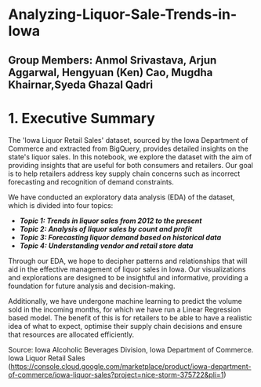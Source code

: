 # Analyzing-Liquor-Sale-Trends-in-Iowa
## Group Members: Anmol Srivastava, Arjun Aggarwal, Hengyuan (Ken) Cao, Mugdha Khairnar,Syeda Ghazal Qadri


# 1. Executive Summary 

The 'Iowa Liquor Retail Sales' dataset, sourced by the Iowa Department of Commerce and extracted from BigQuery, provides detailed insights on the state's liquor sales. In this notebook, we explore the dataset with the aim of providing insights that are useful for both consumers and retailers. Our goal is to help retailers address key supply chain concerns such as incorrect forecasting and recognition of demand constraints.

We have conducted an exploratory data analysis (EDA) of the dataset, which is divided into four topics:

* ***Topic 1: Trends in liquor sales from 2012 to the present***
* ***Topic 2: Analysis of liquor sales by count and profit***
* ***Topic 3: Forecasting liquor demand based on historical data***
* ***Topic 4: Understanding vendor and retail store data***

Through our EDA, we hope to decipher patterns and relationships that will aid in the effective management of liquor sales in Iowa. Our visualizations and explorations are designed to be insightful and informative, providing a foundation for future analysis and decision-making.

Additionally, we have undergone machine learning to predict the volume sold in the incoming months, for which we have run a Linear Regression based model. The benefit of this is for retailers to be able to have a realistic idea of what to expect, optimise their supply chain decisions and ensure that resources are allocated efficiently.

Source: Iowa Alcoholic Beverages Division, Iowa Department of Commerce. Iowa Liquor Retail Sales (https://console.cloud.google.com/marketplace/product/iowa-department-of-commerce/iowa-liquor-sales?project=nice-storm-375722&pli=1)

